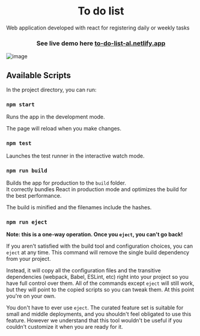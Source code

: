 <h1 align="center">To do list </h1>

Web application developed with react for registering daily or weekly tasks 

<h3 align="center">
  
See live demo here [to-do-list-al.netlify.app](https://to-do-list-al.netlify.app/)

</h3>

![image](https://user-images.githubusercontent.com/95056296/157873045-c2bca313-2e45-40ae-8d9f-0c2ed30c87dd.png)




## Available Scripts

In the project directory, you can run:

### `npm start`

Runs the app in the development mode.

The page will reload when you make changes.

### `npm test`

Launches the test runner in the interactive watch mode.

### `npm run build`

Builds the app for production to the `build` folder.\
It correctly bundles React in production mode and optimizes the build for the best performance.

The build is minified and the filenames include the hashes.

### `npm run eject`

**Note: this is a one-way operation. Once you `eject`, you can't go back!**

If you aren't satisfied with the build tool and configuration choices, you can `eject` at any time. This command will remove the single build dependency from your project.

Instead, it will copy all the configuration files and the transitive dependencies (webpack, Babel, ESLint, etc) right into your project so you have full control over them. All of the commands except `eject` will still work, but they will point to the copied scripts so you can tweak them. At this point you're on your own.

You don't have to ever use `eject`. The curated feature set is suitable for small and middle deployments, and you shouldn't feel obligated to use this feature. However we understand that this tool wouldn't be useful if you couldn't customize it when you are ready for it.
